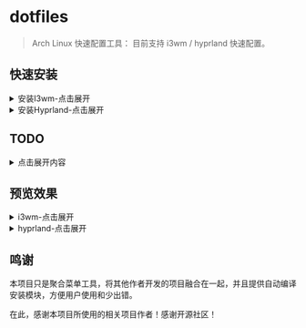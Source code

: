 # dotfiles
> Arch Linux 快速配置工具： 目前支持 i3wm / hyprland 快速配置。
> 


## 快速安装


<details>
<summary>安装I3wm-点击展开</summary>


使用 curl 或者 wget 命令快速下载 `i3config`命令:
```
#wget -O i3config https://raw.githubusercontent.com/switchToLinux/dotfiles/main/i3config

curl -L -o i3config https://raw.githubusercontent.com/switchToLinux/dotfiles/main/i3config

chmod +x i3config

./i3config

```


`i3config`已经验证可用的 Linux发行版:
- [debian 12](https://www.debian.org/)
- [fedora 38](https://fedoraproject.org/)
- [openSUSE leap 15.5](https://get.opensuse.org/leap/)
- [Arch Linux](https://archlinux.org/)
- [Ubuntu](https://www.ubuntu.com)


系统信息

|Distro|[Arch Linux](https://archlinux.org/)|
|:---:|:---:|
|WM|[i3wm](https://github.com/i3/i3)|
|DM|[lightdm](https://github.com/canonical/lightdm)|
|Bar|[Polybar](https://github.com/polybar/polybar)|
|Menu|[Rofi](https://github.com/davatorium/rofi)-[rofi-themes](https://github.com/adi1090x/rofi)|
|Compositor|[Picom](https://github.com/yshui/picom)|
|Terminal|[konsole](https://konsole.kde.org) / [kitty](https://sw.kovidgoyal.net/kitty/) / [xfce4-terminal](https://gitlab.xfce.org/apps/xfce4-terminal) |
|Widgets|[eww,ElKowars wacky widgets](https://github.com/elkowar/eww)|
|Music/Player|[mpd](https://github.com/MusicPlayerDaemon/MPD)-[ncmpcpp](https://github.com/ncmpcpp/ncmpcpp)|
|File Manager|[Thunar](https://gitlab.xfce.org/xfce/thunar)|
|Terminal File Manager|[ranger](https://github.com/ranger/ranger) written in Python/ [yazi](https://github.com/sxyazi/yazi) written in Rust.|
|Shell|[Zsh](https://www.zsh.org/)-[oh-my-zsh](https://ohmyz.sh/)|
|wallpaper| [feh](https://github.com/derf/feh)-[variety](https://github.com/varietywalls/variety)|
|Xresources-themes| [Xresources-themes](https://github.com/janoamaral/Xresources-themes)|
|clipboard| [clipmenu](https://github.com/cdown/clipmenu) |
|locker| [i3lock-color](https://github.com/Raymo111/i3lock-color)|
|screensaver| [XScreenSaver](https://www.jwz.org/xscreensaver)|
|audio| [pulseaudio](https://www.freedesktop.org/wiki/Software/PulseAudio/) |


> i3wm 推荐编译源码版本，通常自带版本比较低，有些新功能不支持.
> 
> eww是一个适用于所有wm的组件,可以定制一些小组件功能，但对于不同分辨率切换有些让人头疼.
>
> variety可以动态设置壁纸，但它底层还是依赖feh 的。
>
> 也许给i3wm再添加个屏保更有趣一点，我们就选择使用 `XScreenSaver` 作为屏保程序，这个比之前使用的`xautolock`更有趣一些，内置了很多的动画效果。

</details>

<details>
<summary>安装Hyprland-点击展开</summary>
使用 curl 或者 wget 命令快速下载 `wconfig`命令:

```bash
# wget -O wconfig https://raw.githubusercontent.com/switchToLinux/dotfiles/main/wconfig
curl -L -o wconfig https://raw.githubusercontent.com/switchToLinux/dotfiles/main/wconfig

chmod +x wconfig

./wconfig

```

`wconfig`已经验证可用的 Linux发行版:
- [Arch Linux系列](https://archlinux.org/)

> wconfig 命令还在开发中，目前只支持Arch Linux系列，后续会支持更多的Linux发行版。

</details>



## TODO

<details>
  <summary>点击展开内容</summary>

- [x] 配置i3wm文件
- [x] 集成 polybar_themes 项目到 i3wm环境
- [x] 配置 picom 合成器，优化透明效果
- [x] 配置 mpd 音乐播放器(编译源码安装mpd过程问题较多，暂自行安装 mpd/mpc/ncmpcpp)
- [x] 配置 ncmpcpp 音乐播放器客户端
- [x] 配置 ranger 文件浏览器
- [ ] 集成 `Eww` 配置("平替"polybar_themes)，`Eww`支持`X11`和`Wayland`协议。
- [x] 配置 dunst 通知管理
- [x] 配置 rofi 启动器
- [x] 配置 ~/.Xresources 主题
- [x] 配置 rofi 主题(包含启动器、小插件和powermenu)
- [x] 锁屏工具选择`i3lock-color`版本替换原有的i3lock
- [ ] rofi主题优化，自适应分辨率(字体大小、布局)
- [ ] 实现锁屏切换选择，可选 xscreensaver /i3lock / betterlockscreen 等等可用锁屏软件
- [x] 支持 `ArchLinux` / `Manjaro` 发行版的软件编译安装及配置
- [x] i3wm 浮动视频小窗口的位置动态根据屏幕分辨率调整
- [x] 支持选择 lightdm/sddm/gdm等不同的显示管理器安装与切换
- [ ] 支持根据不同显示管理器的主题切换功能
- [x] 支持定制`firefox`页面主题`userChrome.css`
- [ ] 增加[polybar-scripts](https://github.com/polybar/polybar-scripts)的支持
- [x] 动态背景(视频或屏保效果)设置实现(`i3wall`)

</details>


## 预览效果

<details>
<summary>i3wm-点击展开</summary>

![i3wm](previews/i3wm_demo1.jpg)

</details>

<details>
<summary>hyprland-点击展开</summary>

![hyprland](previews/hyprland_demo1.jpeg)

</details>


## 鸣谢

本项目只是聚合菜单工具，将其他作者开发的项目融合在一起，并且提供自动编译安装模块，方便用户使用和少出错。

在此，感谢本项目所使用的相关项目作者！感谢开源社区！
